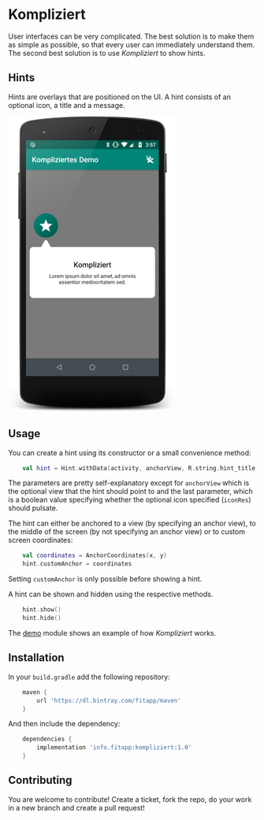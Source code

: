 # Kompliziert

User interfaces can be very complicated. The best solution is to make them as simple as possible, so that every user
can immediately understand them. The second best solution is to use *Kompliziert* to show hints.

## Hints
Hints are overlays that are positioned on the UI. A hint consists of an optional icon, a title and a message.

![Screenshot](wiki/screenshot.png "Screenshot")

## Usage
You can create a hint using its constructor or a small convenience method:

```kotlin
    val hint = Hint.withData(activity, anchorView, R.string.hint_title, R.string.hint_message, iconRes, true)
```

The parameters are pretty self-explanatory except for `anchorView` which is the optional view that the hint should point 
to and the last parameter, which is a boolean value specifying whether the optional icon specified (`iconRes`) should
pulsate.

The hint can either be anchored to a view (by specifying an anchor view), to the middle of the screen (by not 
specifying an anchor view) or to custom screen coordinates:

```kotlin
    val coordinates = AnchorCoordinates(x, y)
    hint.customAnchor = coordinates
```

Setting `customAnchor` is only possible before showing a hint.

A hint can be shown and hidden using the respective methods.

```kotlin
    hint.show()
    hint.hide()
```

The [demo](demo) module shows an example of how *Kompliziert* works.

## Installation

In your `build.gradle` add the following repository:

```groovy
    maven { 
        url 'https://dl.bintray.com/fitapp/maven' 
    }
```
And then include the dependency:

```groovy
    dependencies {
        implementation 'info.fitapp:kompliziert:1.0'
    }
```

## Contributing

You are welcome to contribute! Create a ticket, fork the repo, do your work in a new branch and create a pull request!
